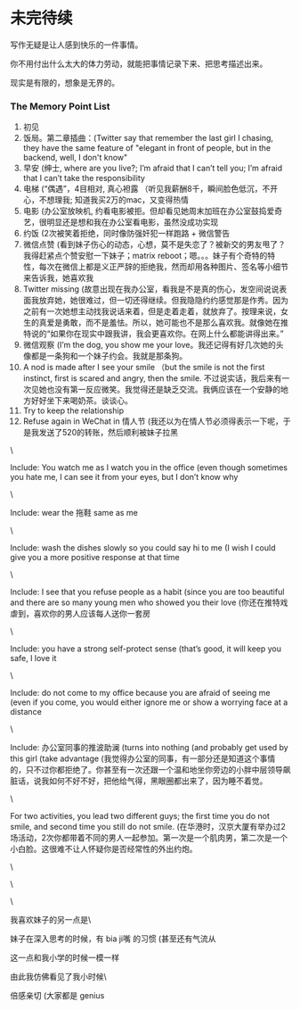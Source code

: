 # 未完待续

写作无疑是让人感到快乐的一件事情。

你不用付出什么太大的体力劳动，就能把事情记录下来、把思考描述出来。

现实是有限的，想象是无界的。



### The Memory Point List

1. 初见
2. 饭局。第二章插曲：(Twitter say that remember the last girl I chasing, they have the same feature of "elegant in front of people, but in the backend, well, I don't know"
3. 早安 (绅士, where are you live?; I’m afraid that I can’t tell you; I’m afraid that I can’t take the responsibility
4. 电梯 (“偶遇”，4目相对, 真心袒露 （听见我薪酬8千，瞬间脸色低沉，不开心，不想理我; 知道我买2万的mac，又变得热情
5. 电影 (办公室放映机, 约看电影被拒。但却看见她周末加班在办公室鼓捣爱奇艺，很明显还是想和我在办公室看电影，虽然没成功实现
6. 约饭 (2次被笑着拒绝，同时像防强奸犯一样跑路 + 微信警告
7. 微信点赞 (看到妹子伤心的动态，心想，莫不是失恋了？被新交的男友甩了？我得赶紧点个赞安慰一下妹子；matrix reboot；嗯。。。妹子有个奇特的特性，每次在微信上都是义正严辞的拒绝我，然而却用各种图片、签名等小细节来告诉我，她喜欢我
8. Twitter missing (故意出现在我办公室，看我是不是真的伤心，发空间说说表面我放弃她，她很难过，但一切还得继续。但我隐隐约约感觉那是作秀。因为之前有一次她想主动找我说话来着，但是走着走着，就放弃了。按理来说，女生的真爱是勇敢，而不是羞怯。所以，她可能也不是那么喜欢我。就像她在推特说的“如果你在现实中跟我讲，我会更喜欢你。在网上什么都能讲得出来。”
9. 微信观察 (I’m the dog, you show me your love。我还记得有好几次她的头像都是一条狗和一个妹子约会。我就是那条狗。
10. A nod is made after I see your smile （but the smile is not the first instinct, first is scared and angry, then the smile. 不过说实话，我后来有一次见她也没有第一反应微笑。我觉得还是缺乏交流。我俩应该在一个安静的地方好好坐下来喝奶茶。谈谈心。
11. Try to keep the relationship
12. Refuse again in WeChat in 情人节 (我还以为在情人节必须得表示一下呢，于是我发送了520的转账，然后顺利被妹子拉黑

\


Include: You watch me as I watch you in the office (even though sometimes you hate me, I can see it from your eyes, but I don’t know why

\


Include: wear the 拖鞋 same as me

\


Include: wash the dishes slowly so you could say hi to me (I wish I could give you a more positive response at that time

\


Include: I see that you refuse people as a habit (since you are too beautiful and there are so many young men who showed you their love (你还在推特戏虐到，喜欢你的男人应该每人送你一套房

\


Include: you have a strong self-protect sense (that’s good, it will keep you safe, I love it

\


Include: do not come to my office because you are afraid of seeing me (even if you come, you would either ignore me or show a worrying face at a distance

\


Include: 办公室同事的推波助澜 (turns into nothing (and probably get used by this girl (take advantage (我觉得办公室的同事，有一部分还是知道这个事情的，只不过你都拒绝了。你甚至有一次还跟一个温和地坐你旁边的小胖中层领导飙脏话，说我如何不好不好，把他给气得，黑眼圈都出来了，因为睡不着觉。

\


For two activities, you lead two different guys; the first time you do not smile, and second time you still do not smile. (在华港时，汉京大厦有举办过2场活动，2次你都带着不同的男人一起参加。第一次是一个肌肉男，第二次是一个小白脸。这很难不让人怀疑你是否经常性的外出约炮。

\


\


\


我喜欢妹子的另一点是\


妹子在深入思考的时候，有 bia ji嘴 的习惯 (甚至还有气流从



这一点和我小学的时候一模一样



由此我仿佛看见了我小时候\


倍感亲切 (大家都是 genius
